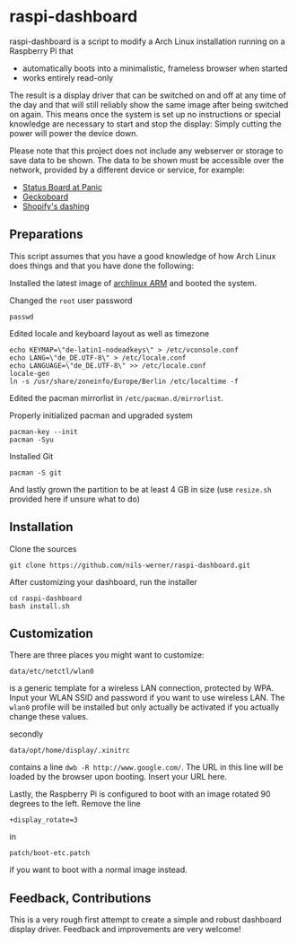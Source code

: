 raspi-dashboard
===============

raspi-dashboard is a script to modify a Arch Linux installation running on a Raspberry Pi that

 - automatically boots into a minimalistic, frameless browser when started
 - works entirely read-only

The result is a display driver that can be switched on and off at any time of the day and that will still reliably show the same image after being switched on again. This means once the system is set up no instructions or special knowledge are necessary to start and stop the display: Simply cutting the power will power the device down.

Please note that this project does not include any webserver or storage to save data to be shown. The data to be shown must be accessible over the network, provided by a different device or service, for example:

 - [Status Board at Panic](http://www.panic.com/blog/the-panic-status-board/)
 - [Geckoboard](http://www.geckoboard.com/)
 - [Shopify's dashing](http://shopify.github.io/dashing/)

Preparations
------------

This script assumes that you have a good knowledge of how Arch Linux does things and that you have done the following:

Installed the latest image of [archlinux ARM](http://archlinuxarm.org/platforms/armv6/raspberry-pi) and booted the system.

Changed the `root` user password

    passwd

Edited locale and keyboard layout as well as timezone

    echo KEYMAP=\"de-latin1-nodeadkeys\" > /etc/vconsole.conf
    echo LANG=\"de_DE.UTF-8\" > /etc/locale.conf
    echo LANGUAGE=\"de_DE.UTF-8\" >> /etc/locale.conf
    locale-gen
    ln -s /usr/share/zoneinfo/Europe/Berlin /etc/localtime -f

Edited the pacman mirrorlist in `/etc/pacman.d/mirrorlist`.

Properly initialized pacman and upgraded system

    pacman-key --init
    pacman -Syu

Installed Git

    pacman -S git

And lastly grown the partition to be at least 4 GB in size (use `resize.sh` provided here if unsure what to do)

Installation
------------

Clone the sources

    git clone https://github.com/nils-werner/raspi-dashboard.git

After customizing your dashboard, run the installer

    cd raspi-dashboard
    bash install.sh

Customization
-------------

There are three places you might want to customize:

    data/etc/netctl/wlan0

is a generic template for a wireless LAN connection, protected by WPA. Input your WLAN SSID and password if you want to use wireless LAN. The `wlan0` profile will be installed but only actually be activated if you actually change these values.

secondly 

    data/opt/home/display/.xinitrc

contains a line `dwb -R http://www.google.com/`. The URL in this line will be loaded by the browser upon booting. Insert your URL here.

Lastly, the Raspberry Pi is configured to boot with an image rotated 90 degrees to the left. Remove the line

    +display_rotate=3

in

    patch/boot-etc.patch

if you want to boot with a normal image instead.


Feedback, Contributions
-----------------------

This is a very rough first attempt to create a simple and robust dashboard display driver. Feedback and improvements are very welcome!
